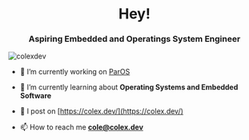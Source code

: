 <h1 align="center">Hey!</h1>
<h3 align="center">Aspiring Embedded and Operatings System Engineer</h3>

<p align="left"> <img src="https://komarev.com/ghpvc/?username=colexdev&label=Profile%20views&color=0e75b6&style=flat-square" alt="colexdev" /> </p>

- 🔭 I’m currently working on [ParOS](https://github.com/colexdev/paros)

- 🌱 I’m currently learning about **Operating Systems and Embedded Software**

- 📝 I post on [https://colex.dev/](https://colex.dev/)

- 📫 How to reach me **cole@colex.dev**
